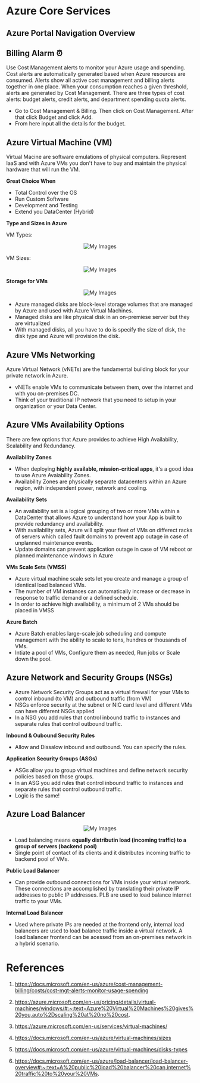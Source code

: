 # Azure Core Services


## Azure Portal Navigation Overview


## Billing Alarm ⏰

Use Cost Management alerts to monitor your Azure usage and spending. Cost alerts are automatically generated based when Azure resources are consumed. Alerts show all active cost management and billing alerts together in one place. When your consumption reaches a given threshold, alerts are generated by Cost Management. There are three types of cost alerts: budget alerts, credit alerts, and department spending quota alerts.

* Go to Cost Management & Billing. Then click on Cost Management. After that click Budget and click Add.
* From here input all the details for the budget.


## Azure Virtual Machine (VM)

Virtual Macine are software emulations of physical computers. Represent IaaS and with Azure VMs you don't have to buy and maintain the physical hardware that will run the VM.

**Great Choice When**

* Total Control over the OS
* Run Custom Software
* Development and Testing
* Extend you DataCenter (Hybrid) 

**Type and Sizes in Azure**

VM Types:

<p align="center">
<img src="https://github.com/H0j3n/Azure-AZ-900-Notes/blob/master/img/vmtype.png" alt="My Images"></p>

VM Sizes:

<p align="center">
<img src="https://github.com/H0j3n/Azure-AZ-900-Notes/blob/master/img/vmsize.png" alt="My Images"></p>


**Storage for VMs**

<p align="center">
<img src="https://github.com/H0j3n/Azure-AZ-900-Notes/blob/master/img/vmdisk.png" alt="My Images"></p>

* Azure managed disks are block-level storage volumes that are managed by Azure and used with Azure Virtual Machines.
* Managed disks are like physical disk in an on-premiese server but they are virtualized
* With managed disks, all you have to do is specify the size of disk, the disk type and Azure will provision the disk.

## Azure VMs Networking 

Azure Virtual Network (vNETs) are the fundamental building block for your private network in Azure.

* vNETs enable VMs to communicate between them, over the internet and with you on-premises DC.
* Think of your traditional IP network that you need to setup in your organization or your Data Center.

## Azure VMs Availability Options

There are few options that Azure provides to achieve High Availability, Scalability and Redundancy.

**Availability Zones**

* When deploying **highly available, mission-critical apps**, it's a good idea to use Azure Avaiability Zones.
* Availability Zones are physically separate datacenters within an Azure region, with independent power, network and cooling.

**Availability Sets**

* An availability set is a logical grouping of two or more VMs within a DataCenter that allows Azure to understand how your App is built to provide redundancy and availability.
* With availability sets, Azure will split your fleet of VMs on differect racks of servers which called fault domains to prevent app outage in case of unplanned maintenance events.
* Update domains can prevent application outage in case of VM reboot or planned maintenance windows in Azure

**VMs Scale Sets (VMSS)**

* Azure virtual machine scale sets let you create and manage a group of identical load balanced VMs.
* The number of VM instances can automatically increase or decrease in response to traffic demand or a defined schedule.
* In order to achieve high availability, a minimum of 2 VMs should be placed in VMSS

**Azure Batch**

* Azure Batch enables large-scale job scheduling and compute management with the ability to scale to tens, hundres or thousands of VMs.
* Intiate a pool of VMs, Configure them as needed, Run jobs or Scale down the pool.

## Azure Network and Security Groups (NSGs)

* Azure Network Security Groups act as a virtual firewall for your VMs to control inbound (to VM) and outbound traffic (from VM)
* NSGs enforce security at the subnet or NIC card level and different VMs can have different NSGs applied
* In a NSG you add rules that control inbound traffic to instances and separate rules that control outbound traffic.

**Inbound & Oubound Security Rules**

* Allow and Dissalow inbound and outbound. You can specify the rules.

**Application Security Groups (ASGs)**

* ASGs allow you to group virtual machines and define network security policies based on those groups.
* In an ASG you add rules that control inbound traffic to instances and separate rules that control outbound traffic.
* Logic is the same!

## Azure Load Balancer

<p align="center">
<img src="https://github.com/H0j3n/Azure-AZ-900-Notes/blob/master/img/load-balancer.png" alt="My Images"></p>

* Load balancing means **equally distributin load (incoming traffic) to a group of servers (backend pool)**
* Single point of contact of its clients and it distributes incoming traffic to backend pool of VMs.

**Public Load Balancer**

* Can provide outbound connections for VMs inside your virtual network. These connections are accomplished by translating their private IP addresses to public IP addresses. PLB are used to load balance internet traffic to your VMs.

**Internal Load Balancer**

* Used where private IPs are needed at the frontend only, internal load balancers are used to load balance traffic inside a virtual network. A load balancer frontend can be acessed from an on-premises network in a hybrid scenario.



# References

1. https://docs.microsoft.com/en-us/azure/cost-management-billing/costs/cost-mgt-alerts-monitor-usage-spending

2. https://azure.microsoft.com/en-us/pricing/details/virtual-machines/windows/#:~:text=Azure%20Virtual%20Machines%20gives%20you,auto%2Dscaling%20at%20no%20cost.

3. https://azure.microsoft.com/en-us/services/virtual-machines/

4. https://docs.microsoft.com/en-us/azure/virtual-machines/sizes

5. https://docs.microsoft.com/en-us/azure/virtual-machines/disks-types

6. https://docs.microsoft.com/en-us/azure/load-balancer/load-balancer-overview#:~:text=A%20public%20load%20balancer%20can,internet%20traffic%20to%20your%20VMs.